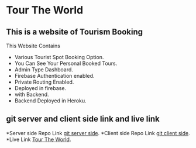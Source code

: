 # Tour The World
## This is a website of Tourism Booking

This Website Contains 
* Various Tourist Spot Booking Option.
* You Can See Your Personal Booked Tours.
* Admin Type Dashboard.
* Firebase Authentication enabled.
* Private Routing Enabled.
* Deployed in firebase.
* with Backend.
* Backend Deployed in Heroku. 


## git server and client side link and live link

*Server side Repo Link [git server side](https://github.com/programming-hero-web-course1/tourism-or-delivery-website-server-side-saifmaamun).
*Client side Repo Link [git client side](https://github.com/programming-hero-web-course1/tourism-or-delivery-website-client-side-saifmaamun).
*Live Link [Tour The World](https://routing-folder.web.app/).